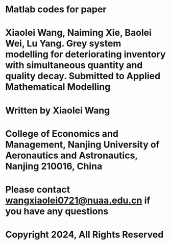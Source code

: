 # Matlab codes for paper
# Xiaolei Wang, Naiming Xie, Baolei Wei, Lu Yang. Grey system modelling for deteriorating inventory with simultaneous quantity and quality decay. Submitted to Applied Mathematical Modelling
# Written by Xiaolei Wang
# College of Economics and Management, Nanjing University of Aeronautics and Astronautics, Nanjing 210016, China
# Please contact wangxiaolei0721@nuaa.edu.cn if you have any questions
# Copyright 2024, All Rights Reserved
